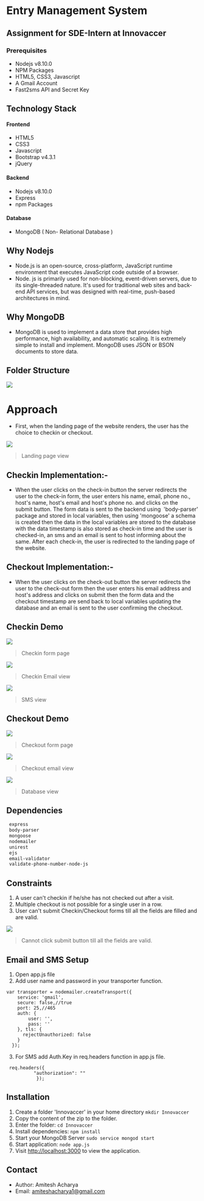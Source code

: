 # Entry Management System

## Assignment for SDE-Intern at Innovaccer

### Prerequisites
-   Nodejs v8.10.0
-   NPM Packages
-   HTML5, CSS3, Javascript
-   A Gmail Account
-   Fast2sms API and Secret Key

## Technology Stack

#### Frontend
-   HTML5
-   CSS3
-   Javascript
-   Bootstrap v4.3.1
-   jQuery

#### Backend
-   Nodejs v8.10.0
-   Express
-   npm Packages

#### Database
-   MongoDB ( Non- Relational Database )

## Why Nodejs
-   Node.js is an open-source, cross-platform, JavaScript runtime environment that executes JavaScript code outside of a browser.
-   Node. js is primarily used for non-blocking, event-driven servers, due to its single-threaded nature. It's used for traditional web sites and back-end API services, but was designed with real-time, push-based architectures in mind.

## Why MongoDB
-   MongoDB is used to implement a data store that provides high performance, high availability, and automatic scaling. It is extremely simple to install and implement. MongoDB uses JSON or BSON documents to store data.

## Folder Structure
![](screenshots/folder-struc.png)

# Approach
-   First, when the landing page of the website renders, the user has the choice to checkin or checkout.

![](screenshots/landing.png)
> Landing page view

## Checkin Implementation:-
-   When the user clicks on the check-in button the server redirects the user to the check-in form, the user enters his name, email, phone no., host's name, host's email and host's phone no. and clicks on the submit button. The form data is sent to the backend using  'body-parser' package and stored in local variables, then using 'mongoose' a schema is created then the data in the local variables are stored to the database with the data timestamp is also stored as check-in time and the user is checked-in, an sms and an email is sent to host informing about the same. After each check-in, the user is redirected to the landing page of the website.

## Checkout Implementation:-
-   When the user clicks on the check-out button the server redirects the user to the check-out form then the user enters his email address and host's address and clicks on submit then the form data and the checkout timestamp are send back to local variables updating the database and an email is sent to the user confirming the checkout.

## Checkin Demo

![](screenshots/checkin.png)
> Checkin form page


![](screenshots/inemail.png)
> Checkin Email view


![](screenshots/sms.png)
> SMS view

## Checkout Demo

![](screenshots/checkout.png)
> Checkout form page


![](screenshots/outemail.png)
> Checkout email view


![](screenshots/database.png)
> Database view

## Dependencies
```bash
 express
 body-parser
 mongoose
 nodemailer
 unirest
 ejs
 email-validator
 validate-phone-number-node-js
```

## Constraints
1.  A user can't checkin if he/she has  not checked out after a visit.
2.  Multiple checkout is not possible for a single user in a row.
3.  User can't submit Checkin/Checkout forms till all the fields are filled and are valid.

![](screenshots/test.png)
>Cannot click submit button till all the fields are valid.

## Email and SMS Setup
1.  Open app.js file
2.  Add user name and password in your transporter function.

```
var transporter = nodemailer.createTransport({
    service: 'gmail',
    secure: false,//true
    port: 25,//465
    auth: {
        user: '',
        pass: ''
    }, tls: {
      rejectUnauthorized: false
    }
  });
```

3. For SMS add Auth.Key in req.headers function in app.js file.

```
 req.headers({
          "authorization": ""
           });
```


## Installation
1.  Create a folder 'Innovaccer' in your home directory ` mkdir Innovaccer `
2.  Copy the content of the zip to the folder.
3.  Enter the folder: ` cd Innovaccer `
4.  Install dependencies: ` npm install `
5.  Start your MongoDB Server ` sudo service mongod start `
6.  Start application: ` node app.js `
7.  Visit [http://localhost:3000]("http://localhost:3000") to view the application.

## Contact
-  Author: Amitesh Acharya
-  Email: amiteshacharya1@gmail.com


